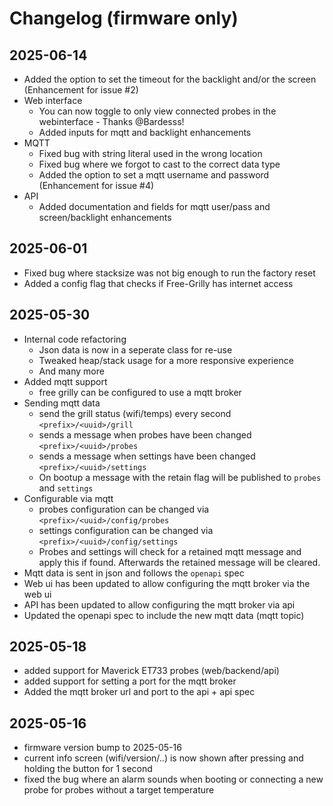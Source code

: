 # Changelog (firmware only)

## 2025-06-14

- Added the option to set the timeout for the backlight and/or the screen (Enhancement for issue #2)
- Web interface
    - You can now toggle to only view connected probes in the webinterface - Thanks @Bardesss!
    - Added inputs for mqtt and backlight enhancements
- MQTT
    - Fixed bug with string literal used in the wrong location
    - Fixed bug where we forgot to cast to the correct data type
    - Added the option to set a mqtt username and password (Enhancement for issue #4)
- API
    - Added documentation and fields for mqtt user/pass and screen/backlight enhancements

## 2025-06-01
- Fixed bug where stacksize was not big enough to run the factory reset
- Added a config flag that checks if Free-Grilly has internet access

## 2025-05-30

- Internal code refactoring
    - Json data is now in a seperate class for re-use
    - Tweaked heap/stack usage for a more responsive experience
    - And many more
- Added mqtt support
    - free grilly can be configured to use a mqtt broker
- Sending mqtt data
    - send the grill status (wifi/temps) every second `<prefix>/<uuid>/grill`
    - sends a message when probes have been changed `<prefix>/<uuid>/probes`
    - sends a message when settings have been changed `<prefix>/<uuid>/settings`
    - On bootup a message with the retain flag will be published to `probes` and `settings`
- Configurable via mqtt
    - probes configuration can be changed via `<prefix>/<uuid>/config/probes`
    - settings configuration can be changed via `<prefix>/<uuid>/config/settings`
    - Probes and settings will check for a retained mqtt message and apply this if found. Afterwards the retained message will be cleared.
- Mqtt data is sent in json and follows the `openapi` spec
- Web ui has been updated to allow configuring the mqtt broker via the web ui
- API has been updated to allow configuring the mqtt broker via api
- Updated the openapi spec to include the new mqtt data (mqtt topic)

## 2025-05-18

- added support for Maverick ET733 probes (web/backend/api)
- added support for setting a port for the mqtt broker
- Added the mqtt broker url and port to the api + api spec

## 2025-05-16

- firmware version bump to 2025-05-16
- current info screen (wifi/version/..) is now shown after pressing and holding the button for 1 second
- fixed the bug where an alarm sounds when booting or connecting a new probe for probes without a target temperature